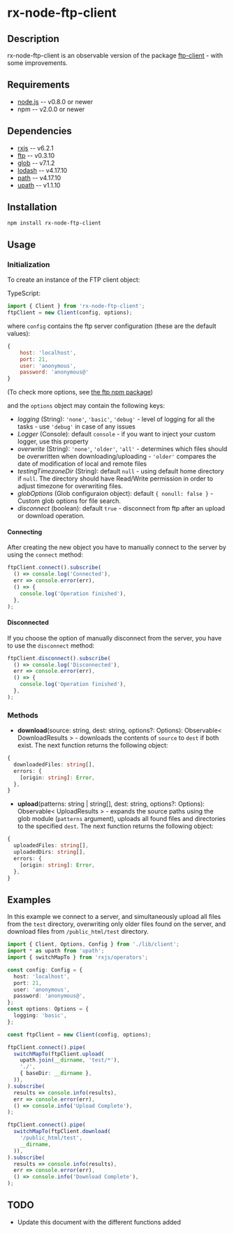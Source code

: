 # rx-node-ftp-client

## Description

rx-node-ftp-client is an observable version of the package  [ftp-client](https://github.com/noodny/node-ftp-client) - with some improvements.

## Requirements

* [node.js](http://nodejs.org/) -- v0.8.0 or newer
* npm -- v2.0.0 or newer

## Dependencies

* [rxjs](https://github.com/reactivex/rxjs) -- v6.2.1
* [ftp](https://github.com/mscdex/node-ftp) -- v0.3.10
* [glob](https://github.com/isaacs/node-glob) -- v7.1.2
* [lodash](https://github.com/lodash/lodash-node) -- v4.17.10
* [path](https://github.com/jinder/path) -- v4.17.10
* [upath](https://github.com/anodynos/upath) -- v1.1.10

## Installation

    npm install rx-node-ftp-client

## Usage

### Initialization

To create an instance of the FTP client object:

TypeScript:

```typescript
import { Client } from 'rx-node-ftp-client';
ftpClient = new Client(config, options);
```

where `config` contains the ftp server configuration (these are the default values):

```javascript
{
    host: 'localhost',
    port: 21,
    user: 'anonymous',
    password: 'anonymous@'
}
```

(To check more options, see [the ftp npm package](https://github.com/DefinitelyTyped/DefinitelyTyped/blob/master/types/ftp/index.d.ts#L18))

and the `options` object may contain the following keys:

* *logging* (String): `'none'`, `'basic'`, `'debug'` - level of logging for all the tasks - use `'debug'` in case of any issues
* *Logger* (Console): default `console` - if you want to inject your custom logger, use this property
* *overwrite* (String): `'none'`, `'older'`, `'all'` - determines which files should be overwritten when downloading/uploading - `'older'` compares the date of modification of local and remote files
* *testingTimezoneDir* (String): default `null` - using default home directory if `null`. The directory should have Read/Write permission in order to adjust timezone for overwriting files.
* *globOptions* (Glob configuraion object): default `{ nonull: false }` - Custom glob options for file search.
* *disconnect* (boolean): default `true` - disconnect from ftp after an upload or download operation.

#### Connecting

After creating the new object you have to manually connect to the server by using the `connect` method:

```typescript
ftpClient.connect().subscribe(
  () => console.log('Connected'),
  err => console.error(err),
  () => {
    console.log('Operation finished'),
  },
);
```

#### Disconnected

If you choose the option of manually disconnect from the server, you have to use the `disconnect` method:

```typescript
ftpClient.disconnect().subscribe(
  () => console.log('Disconnected'),
  err => console.error(err),
  () => {
    console.log('Operation finished'),
  },
);
```

### Methods

* **download**(source: string, dest: string, options?: Options):
  Observable< DownloadResults > - downloads the contents
of `source` to `dest` if both exist. The next function returns the following object:

```typescript
{
  downloadedFiles: string[],
  errors: {
    [origin: string]: Error,
  },
}
```

* **upload**(patterns: string | string[], dest: string,
  options?: Options): Observable< UploadResults > - expands the source paths
using the glob module (`patterns` argument), uploads all found files and directories to the specified `dest`. The next function returns the following object:

```typescript
{
  uploadedFiles: string[],
  uploadedDirs: string[],
  errors: {
    [origin: string]: Error,
  },
}
```

## Examples

In this example we connect to a server, and simultaneously upload all files from the `test` directory, overwriting only
older files found on the server, and download files from `/public_html/test` directory.

```typescript
import { Client, Options, Config } from './lib/client';
import * as upath from 'upath';
import { switchMapTo } from 'rxjs/operators';

const config: Config = {
  host: 'localhost',
  port: 21,
  user: 'anonymous',
  password: 'anonymous@',
};
const options: Options = {
  logging: 'basic',
};

const ftpClient = new Client(config, options);

ftpClient.connect().pipe(
  switchMapTo(ftpClient.upload(
    upath.join(__dirname, 'test/*'),
    './',
    { baseDir: __dirname },
  )),
).subscribe(
  results => console.info(results),
  err => console.error(err),
  () => console.info('Upload Complete'),
);

ftpClient.connect().pipe(
  switchMapTo(ftpClient.download(
    '/public_html/test',
    __dirname,
  )),
).subscribe(
  results => console.info(results),
  err => console.error(err),
  () => console.info('Download Complete'),
);
```

## TODO

* Update this document with the different functions added
